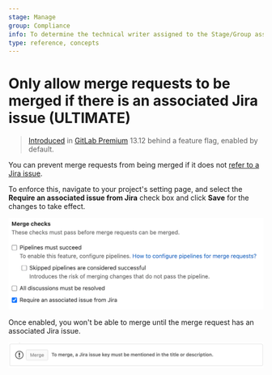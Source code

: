 ```yaml
---
stage: Manage
group: Compliance
info: To determine the technical writer assigned to the Stage/Group associated with this page, see https://about.gitlab.com/handbook/engineering/ux/technical-writing/#assignments
type: reference, concepts
---
```


# Only allow merge requests to be merged if there is an associated Jira issue **(ULTIMATE)**

> [Introduced](https://gitlab.com/gitlab-org/gitlab/-/issues/280766) in [GitLab Premium](https://about.gitlab.com/pricing/) 13.12 behind a feature flag, enabled by default.

You can prevent merge requests from being merged if it does not [refer to a Jira issue](../../../integration/jira/development_panel.md#use-the-integration).

To enforce this, navigate to your project's setting page, and select the **Require an associated issue from Jira** check box and click **Save** for the changes to take effect.

![Require an associated issue from Jira](img/require_an_associated_issue_from_jira_v13_12.png)

Once enabled, you won't be able to merge until the merge request has an associated Jira issue.

![Merge request must mention Jira issue](img/merge_request_jira_issue_required_v13_12.png)
